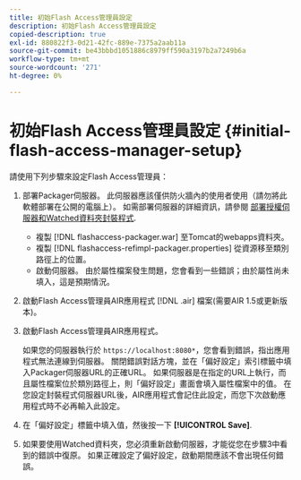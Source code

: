 ```yaml
---
title: 初始Flash Access管理員設定
description: 初始Flash Access管理員設定
copied-description: true
exl-id: 880822f3-0d21-42fc-889e-7375a2aab11a
source-git-commit: be43bbbd1051886c8979ff590a3197b2a7249b6a
workflow-type: tm+mt
source-wordcount: '271'
ht-degree: 0%

---
```


# 初始Flash Access管理員設定 {#initial-flash-access-manager-setup}

請使用下列步驟來設定Flash Access管理員：

1. 部署Packager伺服器。 此伺服器應該僅供防火牆內的使用者使用（請勿將此軟體部署在公開的電腦上）。 如需部署伺服器的詳細資訊，請參閱 [部署授權伺服器和Watched資料夾封裝程式](../../aaxs-reference-implementations/deploying-license-server-and-wfp/deploying-license-server-wfp-overview.md).

   * 複製 [!DNL flashaccess-packager.war] 至Tomcat的webapps資料夾。
   * 複製 [!DNL flashaccess-refimpl-packager.properties] 從資源移至類別路徑上的位置。
   * 啟動伺服器。 由於屬性檔案發生問題，您會看到一些錯誤；由於屬性尚未填入，這是預期情況。

1. 啟動Flash Access管理員AIR應用程式 [!DNL .air] 檔案(需要AIR 1.5或更新版本)。
1. 啟動Flash Access管理員AIR應用程式。

   如果您的伺服器執行於 `https://localhost:8080*`，您會看到錯誤，指出應用程式無法連線到伺服器。 關閉錯誤對話方塊，並在「偏好設定」索引標籤中填入Packager伺服器URL的正確URL。 如果伺服器是在指定的URL上執行，而且屬性檔案位於類別路徑上，則「偏好設定」畫面會填入屬性檔案中的值。 在您設定封裝程式伺服器URL後，AIR應用程式會記住此設定，而您下次啟動應用程式時不必再輸入此設定。
1. 在「偏好設定」標籤中填入值，然後按一下 **[!UICONTROL Save]**.
1. 如果要使用Watched資料夾，您必須重新啟動伺服器，才能從您在步驟3中看到的錯誤中復原。 如果正確設定了偏好設定，啟動期間應該不會出現任何錯誤。
